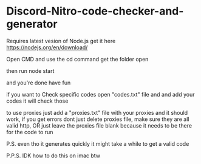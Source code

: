 # Discord-Nitro-code-checker-and-generator
Requires latest vesion of Node.js get it here https://nodejs.org/en/download/

Open CMD and use the cd command get the folder open

then run node start

and you're done have fun

if you want to Check specific codes open "codes.txt" file and and add your codes it will check those

to use proxies just add a "proxies.txt" file with your proxies and it should work, if you get errors dont just delete proxies file, make sure they are all valid http, OR just leave the proxies file blank because it needs to be there for the code to run



P.S. even tho it generates quickly it might take a while to get a valid code

P.P.S. IDK how to do this on imac btw
